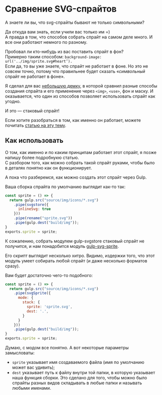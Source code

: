 # Сравнение SVG-спрайтов

А знаете ли вы, что svg-спрайты бывают не только символьными?

Да откуда вам знать, если учили вас только им =)  
А правда в том, что способов собрать спрайт на самом деле много. И все они работают немного по разному.

Пробовал ли кто-нибудь из вас поставить спрайт в фон?  
Примерно таким способом: `background-image: url('../img/sprite.svg#heart’).`  
Если да, то вы уже знаете, что спрайт не работает в фоне. Но это не совсем точно, потому что правильнее будет сказать «_символьный_ спрайт не работает в фоне».

Я сделал для вас [небольшую демку](https://demos.frontend-design.ru/sprite/src/), в которой сравнил разные способы создания спрайта и его применение через `<img>`, `<use>`, фон и маску.
И оказывается, что один из способов позволяет использовать спрайт как угодно.

И это — стаковый спрайт!

Если хотите разобраться в том, как именно он работает, можете почитать [статью на эту тему](https://simurai.com/blog/2012/04/02/svg-stacks).

## Как использовать

О том, как именно и по каким принципам работает этот спрайт, я позже напишу более подробнукю статью.  
С разбором того, как можно собрать такой спрайт руками, чтобы было в деталях понятно как он функционирует.

А пока что разберемся, как можно создать этот спрайт через Gulp.

Ваша сборка спрайта по умолчанию выглядит как-то так:
```js
const sprite = () => {
  return gulp.src("source/img/icons/*.svg")
    .pipe(svgstore({
      inlineSvg: true
    }))
    .pipe(rename("sprite.svg"))
    .pipe(gulp.dest("build/img"));
}
exports.sprite = sprite;
```

К сожалению, собрать модулем gulp-svgstore стаковый спрайт не получится, и нам понадобится модуль [gulp-svg-sprite](https://www.npmjs.com/package/gulp-svg-sprite).

Его скрипт выглядит несколько хитро. Видимо, издержки того, что этот модуль умеет собирать любой спрайт (и даже несколько форматов сразу).

Вам будет достаточно чего-то подобного:

```js
const sprite = () => {
  return gulp.src("source/img/icons/*.svg")
    .pipe(svgSprite({
      mode: {
        stack: {
          sprite: 'sprite.svg',
          dest: '.',
        }
      }
    }))
    .pipe(gulp.dest("build/img"));
}
exports.sprite = sprite;
```

Думаю, с модом все понятно. А вот некоторые параметры замысловаты:
- `sprite` указывает имя создаваемого файла (имя по умолчанию может вас удивить);
- `dest` указывает путь к файлу внутри той папки, в которую указывает наша функция сборки.
Это сделано для того, чтобы можно было спрайты разных видов складывать в любые папки и называть любыми именами.
